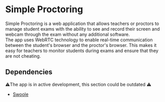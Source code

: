 # Simple Proctoring

Simple Proctoring is a web application that allows teachers or proctors to manage student exams with the ability to see and record their screen and webcam through the exam without any additional software.  
The app uses WebRTC technology to enable real-time communication between the student's browser and the proctor's browser. This makes it easy for teachers to monitor students during exams and ensure that they are not cheating.

## Dependencies  

⚠️The app is in active development, this section could be outdated ⚠️

* [Swoole](https://github.com/swoole/swoole-src)
